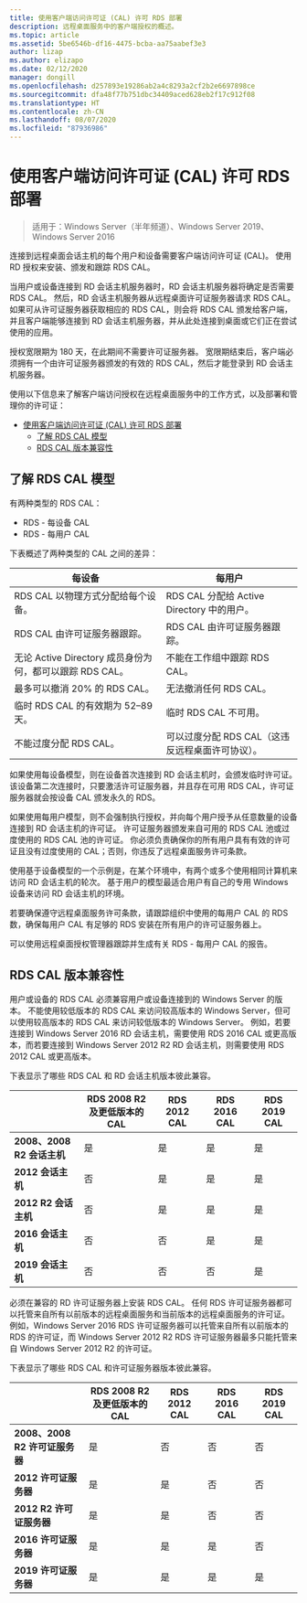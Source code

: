 ```yaml
---
title: 使用客户端访问许可证 (CAL) 许可 RDS 部署
description: 远程桌面服务中的客户端授权的概述。
ms.topic: article
ms.assetid: 5be6546b-df16-4475-bcba-aa75aabef3e3
author: lizap
ms.author: elizapo
ms.date: 02/12/2020
manager: dongill
ms.openlocfilehash: d257893e19286ab2a4c8293a2cf2b2e6697898ce
ms.sourcegitcommit: dfa48f77b751dbc34409aced628eb2f17c912f08
ms.translationtype: HT
ms.contentlocale: zh-CN
ms.lasthandoff: 08/07/2020
ms.locfileid: "87936986"
---
```

# <a name="license-your-rds-deployment-with-client-access-licenses-cals"></a>使用客户端访问许可证 (CAL) 许可 RDS 部署

>适用于：Windows Server（半年频道）、Windows Server 2019、Windows Server 2016

连接到远程桌面会话主机的每个用户和设备需要客户端访问许可证 (CAL)。 使用 RD 授权来安装、颁发和跟踪 RDS CAL。

当用户或设备连接到 RD 会话主机服务器时，RD 会话主机服务器将确定是否需要 RDS CAL。 然后，RD 会话主机服务器从远程桌面许可证服务器请求 RDS CAL。 如果可从许可证服务器获取相应的 RDS CAL，则会将 RDS CAL 颁发给客户端，并且客户端能够连接到 RD 会话主机服务器，并从此处连接到桌面或它们正在尝试使用的应用。

授权宽限期为 180 天，在此期间不需要许可证服务器。 宽限期结束后，客户端必须拥有一个由许可证服务器颁发的有效的 RDS CAL，然后才能登录到 RD 会话主机服务器。

使用以下信息来了解客户端访问授权在远程桌面服务中的工作方式，以及部署和管理你的许可证：

- [使用客户端访问许可证 (CAL) 许可 RDS 部署](#license-your-rds-deployment-with-client-access-licenses-cals)
  - [了解 RDS CAL 模型](#understanding-the-rds-cal-model)
  - [RDS CAL 版本兼容性](#rds-cal-version-compatibility)

## <a name="understanding-the-rds-cal-model"></a>了解 RDS CAL 模型

有两种类型的 RDS CAL：

- RDS - 每设备 CAL
- RDS - 每用户 CAL

下表概述了两种类型的 CAL 之间的差异：

| 每设备                                                     | 每用户                                                                         |
|----------------------------------------------------------------|----------------------------------------------------------------------------------|
| RDS CAL 以物理方式分配给每个设备。                   | RDS CAL 分配给 Active Directory 中的用户。                                 |
| RDS CAL 由许可证服务器跟踪。                        | RDS CAL 由许可证服务器跟踪。                                          |
| 无论 Active Directory 成员身份为何，都可以跟踪 RDS CAL。 | 不能在工作组中跟踪 RDS CAL。                                       |
| 最多可以撤消 20% 的 RDS CAL。                              | 无法撤消任何 RDS CAL。                                                      |
| 临时 RDS CAL 的有效期为 52–89 天。                       | 临时 RDS CAL 不可用。                                                |
| 不能过度分配 RDS CAL。                                  | 可以过度分配 RDS CAL（这违反远程桌面许可协议）。 |

如果使用每设备模型，则在设备首次连接到 RD 会话主机时，会颁发临时许可证。 该设备第二次连接时，只要激活许可证服务器，并且存在可用 RDS CAL，许可证服务器就会按设备 CAL 颁发永久的 RDS。

如果使用每用户模型，则不会强制执行授权，并向每个用户授予从任意数量的设备连接到 RD 会话主机的许可证。 许可证服务器颁发来自可用的 RDS CAL 池或过度使用的 RDS CAL 池的许可证。 你必须负责确保你的所有用户具有有效的许可证且没有过度使用的 CAL；否则，你违反了远程桌面服务许可条款。

使用基于设备模型的一个示例是，在某个环境中，有两个或多个使用相同计算机来访问 RD 会话主机的轮次。 基于用户的模型最适合用户有自己的专用 Windows 设备来访问 RD 会话主机的环境。

若要确保遵守远程桌面服务许可条款，请跟踪组织中使用的每用户 CAL 的 RDS 数，确保每用户 CAL 有足够的 RDS 安装在所有用户的许可证服务器上。

可以使用远程桌面授权管理器跟踪并生成有关 RDS - 每用户 CAL 的报告。

## <a name="rds-cal-version-compatibility"></a>RDS CAL 版本兼容性

用户或设备的 RDS CAL 必须兼容用户或设备连接到的 Windows Server 的版本。 不能使用较低版本的 RDS CAL 来访问较高版本的 Windows Server，但可以使用较高版本的 RDS CAL 来访问较低版本的 Windows Server。 例如，若要连接到 Windows Server 2016 RD 会话主机，需要使用 RDS 2016 CAL 或更高版本，而若要连接到 Windows Server 2012 R2 RD 会话主机，则需要使用 RDS 2012 CAL 或更高版本。

下表显示了哪些 RDS CAL 和 RD 会话主机版本彼此兼容。

|                  | RDS 2008 R2 及更低版本的 CAL | RDS 2012 CAL | RDS 2016 CAL | RDS 2019 CAL |
|---------------------------------|--------|--------|--------|--------|
| **2008、2008 R2 会话主机** | 是    | 是    | 是    | 是     |
| **2012 会话主机**         | 否     | 是    | 是    | 是    |
| **2012 R2 会话主机**      | 否     | 是    | 是    | 是    |
| **2016 会话主机**         | 否     | 否     | 是    | 是    |
| **2019 会话主机**         | 否     | 否     | 否     | 是    |

必须在兼容的 RD 许可证服务器上安装 RDS CAL。 任何 RDS 许可证服务器都可以托管来自所有以前版本的远程桌面服务和当前版本的远程桌面服务的许可证。 例如，Windows Server 2016 RDS 许可证服务器可以托管来自所有以前版本的 RDS 的许可证，而 Windows Server 2012 R2 RDS 许可证服务器最多只能托管来自 Windows Server 2012 R2 的许可证。

下表显示了哪些 RDS CAL 和许可证服务器版本彼此兼容。

|                  | RDS 2008 R2 及更低版本的 CAL | RDS 2012 CAL | RDS 2016 CAL | RDS 2019 CAL |
|---------------------------------|--------|--------|--------|--------|
| **2008、2008 R2 许可证服务器** | 是    | 否   | 否   | 否    |
| **2012 许可证服务器**         | 是     | 是    | 否   | 否    |
| **2012 R2 许可证服务器**      | 是     | 是    | 否   | 否    |
| **2016 许可证服务器**         | 是     | 是    | 是   | 否    |
| **2019 许可证服务器**         | 是     | 是    | 是  | 是   |

